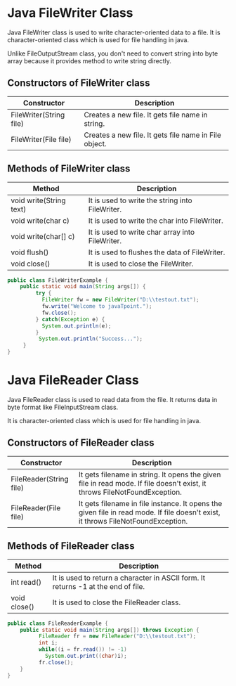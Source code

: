 # Java FileWriter Class
Java FileWriter class is used to write character-oriented data to a file. It is character-oriented class which is used for file handling in java.

Unlike FileOutputStream class, you don't need to convert string into byte array because it provides method to write string directly.

## Constructors of FileWriter class
| Constructor |	Description |
| ----------- | ----------- |
| FileWriter(String file) |	Creates a new file. It gets file name in string. |
| FileWriter(File file) |	Creates a new file. It gets file name in File object. |

## Methods of FileWriter class
| Method |	Description |
| ------ | ----------- |
| void write(String text) |	It is used to write the string into FileWriter. |
| void write(char c) |	It is used to write the char into FileWriter. |
| void write(char[] c) |	It is used to write char array into FileWriter. |
| void flush() |	It is used to flushes the data of FileWriter. |
| void close() |	It is used to close the FileWriter. |

```java
public class FileWriterExample {  
    public static void main(String args[]) {    
         try {    
           FileWriter fw = new FileWriter("D:\\testout.txt");    
           fw.write("Welcome to javaTpoint.");    
           fw.close();    
         } catch(Exception e) {
           System.out.println(e);
         }    
          System.out.println("Success...");    
     }    
}  
```

# Java FileReader Class
Java FileReader class is used to read data from the file. It returns data in byte format like FileInputStream class.

It is character-oriented class which is used for file handling in java.

## Constructors of FileReader class
| Constructor |	Description |
| ----------- | ----------- |
| FileReader(String file) | It gets filename in string. It opens the given file in read mode. If file doesn't exist, it throws FileNotFoundException. |
| FileReader(File file) |	It gets filename in file instance. It opens the given file in read mode. If file doesn't exist, it throws FileNotFoundException. |

## Methods of FileReader class
| Method |	Description |
| ------ | ----------- |
| int read() |	It is used to return a character in ASCII form. It returns -1 at the end of file. |
| void close() |	It is used to close the FileReader class. |

```java
public class FileReaderExample {  
    public static void main(String args[]) throws Exception {    
          FileReader fr = new FileReader("D:\\testout.txt");    
          int i;    
          while((i = fr.read()) != -1)    
            System.out.print((char)i);    
          fr.close();    
    }    
}    
```
